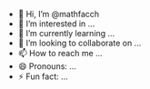 - 👋 Hi, I’m @mathfacch
- 👀 I’m interested in ...
- 🌱 I’m currently learning ...
- 💞️ I’m looking to collaborate on ...
- 📫 How to reach me ...
- 😄 Pronouns: ...
- ⚡ Fun fact: ...

<!---
mathfacch/mathfacch is a ✨ special ✨ repository because its `README.md` (this file) appears on your GitHub profile.
You can click the Preview link to take a look at your changes.
--->
